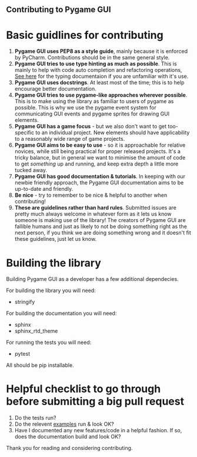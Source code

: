 Contributing to Pygame GUI
--------------------------

Basic guidlines for contributing
================================

1. **Pygame GUI uses PEP8 as a style guide**, mainly because it is enforced by PyCharm. Contributions should be in the same general style.
2. **Pygame GUI tries to use type hinting as much as possible**. This is mainly to help with code auto completion and refactoring operations, [See here](https://docs.python.org/3/library/typing.html) for the typing documentaion if you are unfamiliar with it's use.
3. **Pygame GUI uses docstrings**. At least most of the time; this is to help encourage better documentation.
4. **Pygame GUI tries to use pygame-like approaches wherever possible**. This is to make using the library as familiar to users of pygame as possible. This is why we use the pygame event system for communicating GUI events and pygame sprites for drawing GUI elements.
5. **Pygame GUI has a game focus** - but we also don't want to get too-specific to an individual project. New elements should have applicability to a reasonably wide range of game projects.
6. **Pygame GUI aims to be easy to use** - so it is approachable for relative novices, while still being practical for proper released projects. It's a tricky balance, but in general we want to minimise the amount of code to get _something_ up and running, and keep extra depth a little more tucked away.
7. **Pygame GUI has good documentation & tutorials**. In keeping with our newbie friendly approach, the Pygame GUI documentation aims to be up-to-date and friendly.
8. **Be nice** - try to remember to be nice & helpful to another when contributing!
9. **These are guidelines rather than hard rules**. Submitted issues are pretty much always welcome in whatever form as it lets us know someone is making use of the library! The creators of Pygame GUI are fallible humans and just as likely to not be doing something right as the next person, if you think we are doing something wrong and it doesn't fit these guidelines, just let us know.

Building the library
====================

Building Pygame GUI as a developer has a few additional dependecies.

For building the library you will need:

  - stringify

For building the documentation you will need:

  - sphinx
  - sphinx_rtd_theme
  
For running the tests you will need:

 - pytest
 
 
 All should be pip installable.

 
 Helpful checklist to go through before submitting a big pull request
 ====================================================================
 
 1. Do the tests run?
 2. Do the relevent [examples](https://github.com/MyreMylar/pygame_gui_examples) run & look OK?
 3. Have I documented any new features/code in a helpful fashion. If so, does the documentation build and look OK?
 
 
 Thank you for reading and considering contributing.
 
